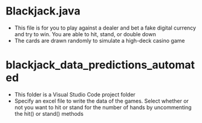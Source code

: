 # Blackjack.java
- This file is for you to play against a dealer and bet a fake digital currency and try to win. You are able to hit, stand, or double down
- The cards are drawn randomly to simulate a high-deck casino game

# blackjack_data_predictions_automated
- This folder is a Visual Studio Code project folder
- Specify an excel file to write the data of the games. Select whether or not you want to hit or stand for the number of hands by uncommenting the hit() or stand() methods
